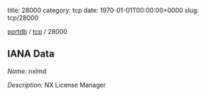title: 28000
category: tcp
date: 1970-01-01T00:00:00+0000
slug: tcp/28000

[portdb](/) / [tcp](/category/tcp.html) / 28000


## IANA Data

_Name:_ nxlmd

_Description:_ NX License Manager

